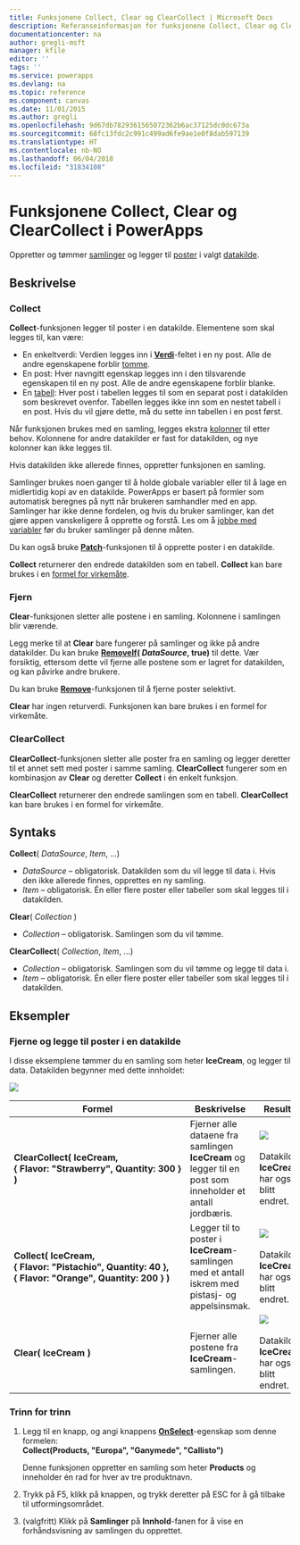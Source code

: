 ```yaml
---
title: Funksjonene Collect, Clear og ClearCollect | Microsoft Docs
description: Referanseinformasjon for funksjonene Collect, Clear og ClearCollect i PowerApps, inkludert syntaks og eksempler
documentationcenter: na
author: gregli-msft
manager: kfile
editor: ''
tags: ''
ms.service: powerapps
ms.devlang: na
ms.topic: reference
ms.component: canvas
ms.date: 11/01/2015
ms.author: gregli
ms.openlocfilehash: 9d67db7829361565072362b6ac37125dc0dc673a
ms.sourcegitcommit: 68fc13fdc2c991c499ad6fe9ae1e0f8dab597139
ms.translationtype: HT
ms.contentlocale: nb-NO
ms.lasthandoff: 06/04/2018
ms.locfileid: "31834108"
---
```

# <a name="collect-clear-and-clearcollect-functions-in-powerapps"></a>Funksjonene Collect, Clear og ClearCollect i PowerApps
Oppretter og tømmer [samlinger](../working-with-data-sources.md#collections) og legger til [poster](../working-with-tables.md#records) i valgt [datakilde](../working-with-data-sources.md).

## <a name="description"></a>Beskrivelse
### <a name="collect"></a>Collect
**Collect**-funksjonen legger til poster i en datakilde. Elementene som skal legges til, kan være:

* En enkeltverdi: Verdien legges inn i **[Verdi](function-value.md)**-feltet i en ny post.  Alle de andre egenskapene forblir [tomme](function-isblank-isempty.md).
* En post: Hver navngitt egenskap legges inn i den tilsvarende egenskapen til en ny post.  Alle de andre egenskapene forblir blanke.
* En [tabell](../working-with-tables.md): Hver post i tabellen legges til som en separat post i datakilden som beskrevet ovenfor. Tabellen legges ikke inn som en nestet tabell i en post. Hvis du vil gjøre dette, må du sette inn tabellen i en post først.

Når funksjonen brukes med en samling, legges ekstra [kolonner](../working-with-tables.md#columns) til etter behov. Kolonnene for andre datakilder er fast for datakilden, og nye kolonner kan ikke legges til.  

Hvis datakilden ikke allerede finnes, oppretter funksjonen en samling.

Samlinger brukes noen ganger til å holde globale variabler eller til å lage en midlertidig kopi av en datakilde. PowerApps er basert på formler som automatisk beregnes på nytt når brukeren samhandler med en app. Samlinger har ikke denne fordelen, og hvis du bruker samlinger, kan det gjøre appen vanskeligere å opprette og forstå. Les om å [jobbe med variabler](../working-with-variables.md) før du bruker samlinger på denne måten.

Du kan også bruke **[Patch](function-patch.md)**-funksjonen til å opprette poster i en datakilde.

**Collect** returnerer den endrede datakilden som en tabell.  **Collect** kan bare brukes i en [formel for virkemåte](../working-with-formulas-in-depth.md).

### <a name="clear"></a>Fjern
**Clear**-funksjonen sletter alle postene i en samling.  Kolonnene i samlingen blir værende.

Legg merke til at **Clear** bare fungerer på samlinger og ikke på andre datakilder.  Du kan bruke **[RemoveIf](function-remove-removeif.md)( *DataSource*, true)** til dette.  Vær forsiktig, ettersom dette vil fjerne alle postene som er lagret for datakilden, og kan påvirke andre brukere.

Du kan bruke **[Remove](function-remove-removeif.md)**-funksjonen til å fjerne poster selektivt.

**Clear** har ingen returverdi.  Funksjonen kan bare brukes i en formel for virkemåte.

### <a name="clearcollect"></a>ClearCollect
**ClearCollect**-funksjonen sletter alle poster fra en samling og legger deretter til et annet sett med poster i samme samling.  **ClearCollect** fungerer som en kombinasjon av **Clear** og deretter **Collect** i én enkelt funksjon.

**ClearCollect** returnerer den endrede samlingen som en tabell.  **ClearCollect** kan bare brukes i en formel for virkemåte.

## <a name="syntax"></a>Syntaks
**Collect**( *DataSource*, *Item*, ...)

* *DataSource* – obligatorisk. Datakilden som du vil legge til data i.  Hvis den ikke allerede finnes, opprettes en ny samling.
* *Item* – obligatorisk.  Én eller flere poster eller tabeller som skal legges til i datakilden.  

**Clear**( *Collection* )

* *Collection* – obligatorisk. Samlingen som du vil tømme.

**ClearCollect**( *Collection*, *Item*, ...)

* *Collection* – obligatorisk. Samlingen som du vil tømme og legge til data i.
* *Item* – obligatorisk.  Én eller flere poster eller tabeller som skal legges til i datakilden.  

## <a name="examples"></a>Eksempler
### <a name="clearing-and-adding-records-to-a-data-source"></a>Fjerne og legge til poster i en datakilde
I disse eksemplene tømmer du en samling som heter **IceCream**, og legger til data.  Datakilden begynner med dette innholdet:

![](media/function-clear-collect-clearcollect/icecream.png)

| Formel | Beskrivelse | Resultat |
| --- | --- | --- |
| **ClearCollect( IceCream, {&nbsp;Flavor:&nbsp;"Strawberry",&nbsp;Quantity:&nbsp;300&nbsp;} )** |Fjerner alle dataene fra samlingen **IceCream** og legger til en post som inneholder et antall jordbæris. |<style> img { max-width: none } </style> ![](media/function-clear-collect-clearcollect/icecream-clearcollect.png)<br><br>Datakilden **IceCream** har også blitt endret. |
| **Collect( IceCream, {&nbsp;Flavor:&nbsp;"Pistachio",&nbsp;Quantity:&nbsp;40&nbsp;}, {&nbsp;Flavor:&nbsp;"Orange",&nbsp;Quantity:&nbsp;200&nbsp;}  )** |Legger til to poster i **IceCream**-samlingen med et antall iskrem med pistasj- og appelsinsmak. |![](media/function-clear-collect-clearcollect/icecream-collect.png)<br><br>Datakilden **IceCream** har også blitt endret. |
| **Clear( IceCream )** |Fjerner alle postene fra **IceCream**-samlingen. |![](media/function-clear-collect-clearcollect/icecream-clear.png)<br><br>Datakilden **IceCream** har også blitt endret. |

### <a name="step-by-step"></a>Trinn for trinn
1. Legg til en knapp, og angi knappens **[OnSelect](../controls/properties-core.md)**-egenskap som denne formelen:<br>**Collect(Products, &quot;Europa&quot;, &quot;Ganymede&quot;, &quot;Callisto&quot;)**
   
    Denne funksjonen oppretter en samling som heter **Products** og inneholder én rad for hver av tre produktnavn.
2. Trykk på F5, klikk på knappen, og trykk deretter på ESC for å gå tilbake til utformingsområdet.
3. (valgfritt) Klikk på **Samlinger** på **Innhold**-fanen for å vise en forhåndsvisning av samlingen du opprettet.

